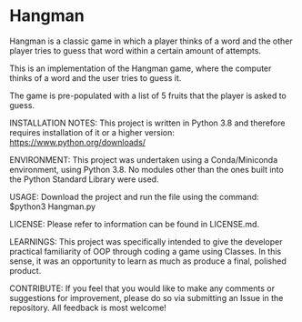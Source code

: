 # Hangman
Hangman is a classic game in which a player thinks of a word and the other player tries to guess that word within a certain amount of attempts.

This is an implementation of the Hangman game, where the computer thinks of a word and the user tries to guess it. 

The game is pre-populated with a list of 5 fruits that the player is asked to guess. 




INSTALLATION NOTES:
This project is written in Python 3.8 and therefore requires installation of it or a higher version:
https://www.python.org/downloads/ 

ENVIRONMENT:
This project was undertaken using a Conda/Miniconda environment, using Python 3.8. No modules other than the ones built into the Python Standard Library were used. 

USAGE:
Download the project and run the file using the command:
$python3 Hangman.py

LICENSE:
Please refer to information can be found in LICENSE.md.

LEARNINGS:
This project was specifically intended to give the developer practical familiarity of OOP through coding a game using Classes. In this sense, it was an opportunity to learn as much as produce a final, polished product. 

CONTRIBUTE:
If you feel that you would like to make any comments or suggestions for improvement, please do so via submitting an Issue in the repository. All feedback is most welcome! 


